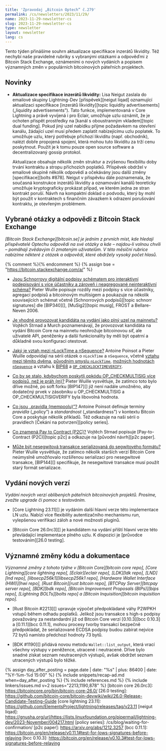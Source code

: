 ```yaml
---
title: 'Zpravodaj „Bitcoin Optech” č.279'
permalink: /cs/newsletters/2023/11/29/
name: 2023-11-29-newsletter-cs
slug: 2023-11-29-newsletter-cs
type: newsletter
layout: newsletter
lang: cs
---
```

Tento týden přinášíme souhrn aktualizace specifikace inzerátů likvidity.
Též nechybí naše pravidelné rubriky s vybranými otázkami a odpověďmi
z Bitcoin Stack Exchange, oznámeními o nových vydáních a popisem
významných změn v populárních bitcoinových páteřních projektech.

## Novinky

- **Aktualizace specifikace inzerátů likvidity:** Lisa Neigut
  zaslala do emailové skupiny Lightning-Dev [příspěvek][neigut liqad]
  oznamující aktualizaci specifikace [inzerátů likvidity][topic
  liquidity advertisements] („liquidity advertisements”). Tato funkce,
  implementovaná v Core Lightning a právě vyvíjená i pro Eclair,
  umožňuje uzlu oznámit, že je ochoten přispět prostředky na
  [kanál s oboustranným vkladem][topic dual funding]. Pokud jiný
  uzel nabídku přijme požadavkem na otevření kanálu, žádající
  uzel musí předem zaplatit nabízejícímu uzlu poplatek. To umožňuje
  uzlu, který potřebuje příchozí likviditu (např. obchodník), nalézt
  dobře propojená spojení, která mohou tuto likviditu za trží cenu
  poskytnout. Použit je k tomu pouze open source software a decentralizovaný
  gossip protokol.

  Aktualizace obsahuje několik změn struktur a zvýšenou flexibilitu
  doby trvání kontraktu a stropu příchozích poplatků. Příspěvek
  obdržel v emailové skupině několik odpovědí a očekávány jsou
  další změny [specifikace][bolts #878]. Neigut v příspěvku dále
  poznamenala, že současná konstrukce inzerátů likvidity a oznamování
  kanálů teoreticky umožňuje kryptograficky prokázat případ, ve kterém
  jedna ze stran kontrakt poruší. Návrh na kompaktní doklad o podvodu,
  který by mohl být použit v kontraktech s finančním závazkem k odrazení
  porušování kontraktu, je otevřeným problémem.

## Vybrané otázky a odpovědi z Bitcoin Stack Exchange

*[Bitcoin Stack Exchange][bitcoin.se] je jedním z prvních míst, kde hledají
přispěvatelé Optechu odpovědi na své otázky a kde – najdou-li volnou chvíli –
pomáhají zvědavým či zmateným uživatelům. V této měsíční rubrice nabízíme
některé z otázek a odpovědí, které obdržely vysoký počet hlasů.*

{% comment %}<!-- https://bitcoin.stackexchange.com/search?tab=votes&q=created%3a1m..%20is%3aanswer -->{% endcomment %}
{% assign bse = "https://bitcoin.stackexchange.com/a/" %}

- [Jsou Schnorrovy digitální podpisy schématem pro interaktivní podepisování s více účastníky a zároveň i neagregované neinteraktivní schéma?]({{bse}}120402)
  Pieter Wuille popisuje rozdíly mezi podpisy s více účastníky, agregací podpisů a
  bitcoinovým multisigem a poukazuje na několik souvisejících schémat včetně
  [Schnorrových podpisů][topic schnorr signatures] dle [BIP340][], [MuSig2][topic musig],
  FROST a Bellare-Neven 2006.

- [Je vhodné provozovat kandidáta na vydání jako plný uzel na mainnetu?]({{bse}}120375)
  Vojtěch Strnad a Murch poznamenávají, že provozovat kandidáta na vydání Bitcoin Core
  na mainnetu neohrožuje bitcoinovou _síť_, ale uživatelé API, peněženky a další
  funkcionality by měli být opatrní a důkladně svou konfiguraci otestovat.

- [Jaký je vztah mezi nLockTime a nSequence?]({{bse}}120256)
  Antoine Poinsot a Pieter Wuille odpovídají na sérii otázek o `nLockTime` a `nSequence`,
  včetně [vztahu mezi těmito dvěma]({{bse}}120273), [původním smyslu `nLockTime`]({{bse}}120276),
  [možných hodnotách `nSequence`]({{bse}}120254) a vztahu k [BIP68]({{bse}}120320) a
  [`OP_CHECKLOCKTIMEVERIFY`]({{bse}}120259).

- [Co by se stalo, kdybychom poskytli opkódu OP_CHECKMULTISIG více podpisů, než je práh (m)?]({{bse}}120604)
  Pieter Wuille vysvětluje, že zatímco toto bylo dříve možné, po soft forku [BIP147][]
  již není nadále umožněno, aby dodatečný prvek v zásobníku u OP_CHECKMULTISIG a OP_CHECKMULTISIGVERIFY
  byla libovolná hodnota.

- [Co jsou „pravidla (mempoolu)”?]({{bse}}120269)
  Antoine Poinsot definuje termíny _pravidla_ („policy”) a _standardnost_ („standardness”)
  v kontextu Bitcoin Core a poskytuje několik příkladů. Též odkazuje na naši sérii o pravidlech
  [Čekání na potvrzení][policy series].

- [Co znamená Pay to Contract (P2C)?]({{bse}}120362)
  Vojtěch Strnad popisuje [Pay-to-Contract (P2C)][topic p2c] a odkazuje na
  [původní návrh][p2c paper].

- [Může být nesegwitová transakce serializovaná do segwitového formátu?]({{bse}}120317)
  Pieter Wuille vysvětluje, že zatímco několik starších verzí Bitcoin Core
  neúmyslně umožňovalo rozšířenou serializaci pro nesegwitové transakce,
  [BIP144][] specifikuje, že nesegwitové transakce musí použít starý
  formát serializace.

## Vydání nových verzí

*Vydání nových verzí oblíbených páteřních bitcoinových projektů. Prosíme,
zvažte upgrade či pomoc s testováním.*

- [Core Lightning 23.11][] je vydáním další hlavní verze této implementace
  LN uzlu. Nabízí více flexibility autentizačního mechanismu _run_, vylepšenou
  verifikaci záloh a nové možnosti pluginů.

- [Bitcoin Core 26.0rc3][] je kandidátem na vydání příští hlavní verze
  této převládající implementace plného uzlu. K dispozici je [průvodce
  testováním][26.0 testing].

## Významné změny kódu a dokumentace

*Významné změny z tohoto týdne v [Bitcoin Core][bitcoin core repo], [Core
Lightning][core lightning repo], [Eclair][eclair repo], [LDK][ldk repo],
[LND][lnd repo], [libsecp256k1][libsecp256k1 repo], [Hardware Wallet
Interface (HWI)][hwi repo], [Rust Bitcoin][rust bitcoin repo], [BTCPay
Server][btcpay server repo], [BDK][bdk repo], [Bitcoin Improvement
Proposals (BIPs)][bips repo], [Lightning BOLTs][bolts repo] a
[Bitcoin Inquisition][bitcoin inquisition repo].*

- [Rust Bitcoin #2213][] upravuje výpočet předpokládané váhy P2WPKH vstupů
  během odhadu poplatků. Jelikož jsou transakce s high-s podpisy považovány
  za nestandardní již od Bitcoin Core verzí [0.10.3][bcc 0.10.3] a [0.11.1][bcc
  0.11.1], mohou procesy tvorby transakcí bezpečně předpokládat, že serializované
  ECDSA podpisy budou zabírat nejvíce 72 bytů namísto předchozí hodnoty
  73 bytů.

- [BDK #1190][] přidává novou metodu `Wallet::list_output`, která vrací
  všechny výstupy v peněžence, utracené i neutracené. Dříve bylo snadné
  získat seznam neutracených výstupů, avšak obdržet seznam utracených
  výstupů bylo těžké.

{% assign day_after_posting = page.date | date: "%s" | plus: 86400 | date: "%Y-%m-%d 15:00" %}
{% include snippets/recap-ad.md when=day_after_posting %}
{% include references.md %}
{% include linkers/issues.md v=2 issues="2213,1190,878" %}
[bitcoin core 26.0rc3]: https://bitcoincore.org/bin/bitcoin-core-26.0/
[26.0 testing]: https://github.com/bitcoin-core/bitcoin-devwiki/wiki/26.0-Release-Candidate-Testing-Guide
[core lightning 23.11]: https://github.com/ElementsProject/lightning/releases/tag/v23.11
[neigut liqad]: https://gnusha.org/url/https://lists.linuxfoundation.org/pipermail/lightning-dev/2023-November/004217.html
[policy series]: /cs/blog/waiting-for-confirmation/
[p2c paper]: https://arxiv.org/abs/1212.3257
[bcc 0.11.1]: https://bitcoin.org/en/release/v0.11.1#test-for-lows-signatures-before-relaying
[bcc 0.10.3]: https://bitcoin.org/en/release/v0.10.3#test-for-lows-signatures-before-relaying

